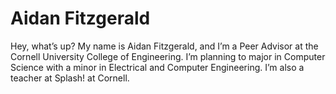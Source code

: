 # Aidan Fitzgerald

Hey, what’s up? My name is Aidan Fitzgerald, and I’m a Peer Advisor at the
Cornell University College of Engineering. I’m planning to major in Computer
Science with a minor in Electrical and Computer Engineering. I’m also a teacher at Splash! at
Cornell.
